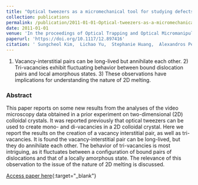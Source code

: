 ```yaml
---
title: "Optical tweezers as a micromechanical tool for studying defects in 2D colloidal crystals"
collection: publications
permalink: /publication/2011-01-01-Optical-tweezers-as-a-micromechanical-tool-for-studying-defects-in-2D-colloidal-crystals
date: 2011-01-01
venue: 'In the proceedings of Optical Trapping and Optical Micromanipulation VIII'
paperurl: 'https://doi.org/10.1117/12.897416'
citation: ' Sungcheol Kim,  Lichao Yu,  Stephanie Huang,  Alexandros Pertsinidis,  Xinsheng Ling, &quot;Optical tweezers as a micromechanical tool for studying defects in 2D colloidal crystals.&quot; In the proceedings of Optical Trapping and Optical Micromanipulation VIII, 2011.'
---
```

1) Vacancy-interstitial pairs can be long-lived but annihilate each other. 2) Tri-vacancies exhibit fluctuating behavior between bound dislocation pairs and local amorphous states. 3) These observations have implications for understanding the nature of 2D melting.

### Abstract

This paper reports on some new results from the analyses of the video microscopy data obtained in a prior experiment on two-dimensional (2D) colloidal crystals. It was reported previously that optical tweezers can be used to create mono- and di-vacancies in a 2D colloidal crystal. Here we report the results on the creation of a vacancy interstitial pair, as well as tri-vacancies. It is found the vacancy-interstitial pair can be long-lived, but they do annihilate each other. The behavior of tri-vacancies is most intriguing, as it fluctuates between a configuration of bound pairs of dislocations and that of a locally amorphous state. The relevance of this observation to the issue of the nature of 2D melting is discussed.

[Access paper here](https://doi.org/10.1117/12.897416){:target="_blank"}

